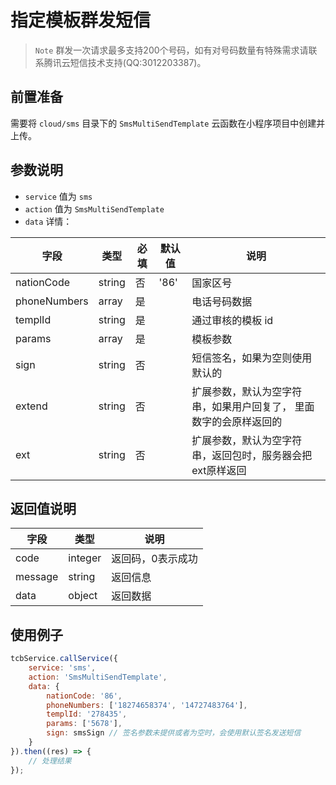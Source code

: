 # 指定模板群发短信

> `Note` 群发一次请求最多支持200个号码，如有对号码数量有特殊需求请联系腾讯云短信技术支持(QQ:3012203387)。

## 前置准备

需要将 `cloud/sms` 目录下的 `SmsMultiSendTemplate` 云函数在小程序项目中创建并上传。

## 参数说明

* `service` 值为 `sms`
* `action` 值为 `SmsMultiSendTemplate`
* `data` 详情：

| 字段 | 类型 | 必填 | 默认值 | 说明
| --- | --- | --- | --- | ---
| nationCode | string | 否 | '86' | 国家区号
| phoneNumbers | array | 是 | | 电话号码数据
| templId | string | 是 | | 通过审核的模板 id
| params | array | 是 | | 模板参数
| sign | string | 否 | | 短信签名，如果为空则使用默认的
| extend | string | 否 | | 扩展参数，默认为空字符串，如果用户回复了， 里面数字的会原样返回的
| ext | string | 否 | | 扩展参数，默认为空字符串，返回包时，服务器会把ext原样返回

## 返回值说明

 字段 | 类型 | 说明
| --- | --- | ---
| code | integer | 返回码，0表示成功
| message | string | 返回信息
| data | object | 返回数据

## 使用例子

```js
tcbService.callService({
    service: 'sms',
    action: 'SmsMultiSendTemplate',
    data: {
        nationCode: '86',
        phoneNumbers: ['18274658374', '14727483764'],
        templId: '278435',
        params: ['5678'],
        sign: smsSign // 签名参数未提供或者为空时，会使用默认签名发送短信
    }
}).then((res) => {
    // 处理结果
});
```